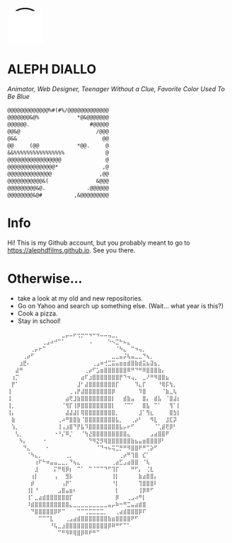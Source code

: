 ![The Blah Guy if he were to be loaded in Windows 95 with ~1MB of RAM. I'm surprised that he even loads.](https://raw.githubusercontent.com/alephdfilms/alephdfilms/main/loadingtheblahguy.gif)
# ALEPH DIALLO
_Animator, Web Designer, Teenager Without a Clue, Favorite Color Used To Be Blue_
```
@@@@@@@@@@@@@%#(#%/@@@@@@@@@@@@@
@@@@@@@&@%            *@&@@@@@@@
@@@@@@.                   #@@@@@
@@&@                        /@@@
@&&                           @@
@@     (@@            *@@.     @
&&%%%%%%%%%%%%%%%%             @
@@@@@@@@@@@@@@@@@              @
@@@@@@@@@@@@@@@*              ,@
@@@@@@@@@@@@@@               ,@@
@@@@@@@@@@@&(               &@@@
@@@@@@@@@&@.             .@@@@@@
@@@@@@@@&@#          ,&@@@@@@@@@
```
# Info
Hi! This is my Github account, but you probably meant to go to https://alephdfilms.github.io. See you there.

# Otherwise...
- take a look at my old and new repositories.
- Go on Yahoo and search up something else. (Wait... what year is this?)
- Cook a pizza.
- Stay in school!

```
⠀⠀⠀⠀⠀⠀⠀⠀⠀⠀⠀⠀⠀⠀⣀⡤⠤⠖⢒⡒⠒⠲⠒⠲⠤⠤⢤⣀⡀⠀⠀⠀⠀⠀⠀⠀⠀⠀⠀⠀⠀⠀⠀⠀⠀
⠀⠀⠀⠀⠀⠀⠀⠀⠀⢀⣠⠴⠚⠉⠁⠀⠀⠀⠀⠀⠀⠠⠀⠀⠀⠀⠑⠢⣉⠓⠦⣄⠀⠀⠀⠀⠀⠀⠀⠀⠀⠀⠀⠀⠀
⠀⠀⠀⠀⠀⠀⢀⡤⠖⠉⠀⠀⠀⠀⠀⠀⠀⠀⠀⠀⠀⠀⠀⠀⠀⠀⠀⠀⠈⠳⣄⠀⠉⠲⢤⡀⠀⠀⠀⠀⠀⠀⠀⠀⠀
⠀⠀⠀⠀⢀⡴⠋⠀⠀⠀⠀⠀⠀⠀⠀⠀⠀⠀⠀⠀⠀⠀⠀⠀⠀⠀⠀⣀⣀⣤⡬⢧⣤⣀⣀⠙⢦⡀⠀⠀⠀⠀⠀⠀⠀
⠀⠀⠀⣰⣟⠄⠀⠀⠀⠀⠀⠀⠀⠀⠀⠀⠀⠀⠀⠀⠀⠀⢀⣠⠶⢚⣉⣭⣤⣶⣶⣾⣿⣷⣾⣭⣦⣽⣦⡀⠀⠀⠀⠀⠀
⠀⠀⣼⠛⠀⠀⠀⠀⠀⠀⠀⠀⠀⠀⠀⠀⠀⠀⠀⠀⢀⡴⠋⣡⣶⣿⣿⣿⣿⣿⣿⠿⠛⠙⠛⠿⣿⣿⣿⣷⡄⠀⠀⠀⠀
⠀⢰⡉⠀⠀⠀⠀⠀⠀⠀⠀⠀⠀⠀⠀⠀⠀⠀⠀⣴⠏⣰⣿⣿⣿⣿⣿⣿⣿⡟⠙⠲⢤⡀⠀⣀⠜⠛⠻⣿⣿⣦⠀⠀⠀
⠀⡟⠁⠀⠀⠀⠀⠀⠀⠀⠀⠀⠀⠀⠀⠀⠀⠀⣸⠃⣼⣿⣿⣿⣿⣿⣿⣿⡏⠀⠀⠀⠀⠹⣄⡏⠀⠀⠀⠘⢿⡯⢳⡀⠀
⢸⠀⠀⠀⠀⠀⠀⠀⠀⠀⠀⠀⠀⠀⠀⠀⢀⢠⡟⣼⣿⣿⣿⣿⣿⣿⣿⡿⠀⠀⠀⠀⠀⠀⠹⣿⠀⠀⠀⠀⠈⣷⣀⢧⠀
⢸⠀⠀⠀⠀⠀⠀⠀⠀⠀⠀⠀⠀⠀⠀⣴⢟⣸⣷⣿⣿⣿⣿⣿⣿⣿⣿⡇⠀⠀⣾⣷⣤⠀⠀⣿⡄⠀⣾⣧⠀⠈⣿⣼⡆
⢸⡀⠀⠀⠀⠀⠀⠀⠀⠀⠀⠀⠀⠀⠈⢻⡏⢸⡿⣿⣿⣿⣿⣿⣿⣿⣿⡇⠀⠀⠈⠉⠁⠀⠀⣿⣧⠀⠉⠁⠀⠀⢻⠁⡇
⢸⡄⠀⠀⠀⠀⠀⠀⠀⠀⠀⠀⠀⠀⠀⣼⣼⣼⡇⢿⣿⣿⣿⣿⣿⣿⣿⣿⡀⠀⠀⠀⠀⠀⣸⠁⢻⣆⠀⠀⠀⠀⣿⣳⡇
⠀⣷⠀⠀⠀⠀⠀⠀⠀⠀⠀⠀⠀⢀⠴⠛⣿⣿⣷⠈⣿⣿⣿⣿⣿⣿⣿⣿⣧⡀⠀⠀⢀⡴⠃⠀⠀⠻⣇⠀⠀⣸⣏⡽⠀
⠀⢱⡀⠀⠀⠀⠀⠀⠀⠀⠀⠀⠀⢸⢠⣰⣿⠙⡟⣧⠹⣿⣿⣿⣿⣿⣿⣿⣿⣧⡤⠖⠋⠀⠀⠀⠀⠀⠈⢁⣾⢟⡿⠃⠀
⠀⠀⢣⡀⠀⠀⠀⠀⠀⠀⠀⠀⠐⠘⡌⠿⡈⠀⠀⠈⢳⣜⣿⣿⣿⣿⣿⣿⣿⣿⣿⣄⠀⠀⠀⠀⠀⣠⣴⣿⣿⠟⠀⠀⠀
⠀⠀⠀⠳⡄⠀⠀⠀⠀⠐⠀⠀⠀⠀⠀⠀⠀⠀⠀⠀⠀⠙⠻⣝⡻⢿⣿⣿⣿⣿⣿⣿⣷⣦⣤⣶⣿⣿⣿⡿⠃⠀⠀⠀⠀
⠀⠀⠀⠀⠙⣄⠀⠀⠀⠀⠂⠀⠀⠀⠀⠀⠀⠀⠀⠀⠀⠀⠀⠈⠙⠲⠦⢭⣉⡛⠛⠻⣿⣿⠟⠛⢉⡵⠋⠀⠀⠀⠀⠀⠀
⠀⠀⠀⠀⠀⠈⠳⣄⡀⠀⠀⠀⠀⠀⠀⢀⡀⠀⠀⠀⠀⠀⠀⠀⠀⠀⠀⠀⠀⢀⡴⠛⢹⣿⠀⣎⠁⠀⠀⠀⠀⠀⠀⠀⠀
⠀⠀⠀⠀⠀⠀⠀⢰⠏⠓⠶⣤⣤⣀⣀⡀⠙⢦⣄⠀⠀⠀⠀⠀⠀⠀⠀⢀⣴⣋⣠⣴⣿⣿⠀⠈⢧⠀⠀⠀⠀⠀⠀⠀⠀
⠀⠀⠀⠀⠀⠀⠀⣸⠀⠀⠀⠀⡍⠛⢿⡿⡆⠀⠉⠁⠀⠉⠈⠉⠉⠙⠋⢹⡏⠀⠀⠀⠛⠋⡄⠀⢈⣇⠀⠀⠀⠀⠀⠀⠀
⠀⠀⠀⠀⠀⠀⢰⡇⠀⠀⠀⠀⢠⠀⠀⣻⡧⠀⠀⠀⠀⠀⠀⠀⠀⠀⠀⢸⡇⠀⠀⠀⠀⠀⣷⣴⣿⣿⡄⠀⠀⠀⠀⠀⠀
⠀⠀⠀⠀⠀⠀⡾⠀⠀⠀⠀⠀⠀⠀⢠⡟⠁⠀⠀⠀⠀⠀⠀⠀⠀⠀⠀⠘⡇⠀⠀⠀⠀⠀⢹⣿⣿⣿⠇⠀⠀⠀⠀⠀⠀
⠀⠀⠀⠀⠀⢸⡇⠘⠀⠀⠀⠀⠀⣠⣿⣤⣶⠆⠀⠀⠀⠀⠀⠀⠀⠀⠀⠀⡇⠀⠀⠀⠀⠀⢸⡿⠿⠋⠀⠀⠀⠀⠀⠀⠀
⠀⠀⠀⠀⠀⢸⠁⣀⣴⣾⣿⣿⣿⣿⣿⣿⡏⠀⠀⠀⠀⠀⠀⠀⠀⠀⠀⠀⡿⠀⠀⢀⣠⠴⠛⡇⠀⠀⠀⠀⠀⠀⠀⠀⠀
⠀⠀⠀⠀⠀⠸⣾⣿⣿⣿⣿⣿⣿⣿⣿⣿⣄⣀⣀⣀⣀⣀⣀⣀⣀⣀⣤⡤⠷⠒⠛⣉⣤⣴⣾⣿⠀⠀⠀⠀⠀⠀⠀⠀⠀
⠀⠀⠀⠀⠀⠀⠙⣿⣿⣿⣿⣿⡿⠟⠉⠀⠀⠀⠉⠉⢉⣉⣉⣉⣉⡀⠀⠀⢀⣴⣾⣿⣿⣿⡿⠏⠀⠀⠀⠀⠀⠀⠀⠀⠀
⠀⠀⠀⠀⠀⠀⠀⠀⠉⠉⠉⣇⠀⠀⠀⢀⣠⣴⣾⣿⣿⣿⣿⣿⣿⣿⣷⣶⣿⣿⣿⣿⠟⠋⠀⠀⠀⠀⠀⠀⠀⠀⠀⠀⠀
⠀⠀⠀⠀⠀⠀⠀⠀⠀⠀⠀⠘⢧⣀⣰⣿⣿⣿⣿⣿⣿⣿⣿⣿⣿⣿⡿⠿⠛⠋⠉⠁⠀⠀⠀⠀⠀⠀⠀⠀⠀⠀⠀⠀⠀
⠀⠀⠀⠀⠀⠀⠀⠀⠀⠀⠀⠀⠀⠉⠛⠻⠿⢿⣿⡿⠿⠟⠛⠉⠀⠀⠀⠀⠀⠀⠀⠀⠀⠀⠀⠀⠀⠀⠀⠀⠀⠀⠀⠀⠀
```
